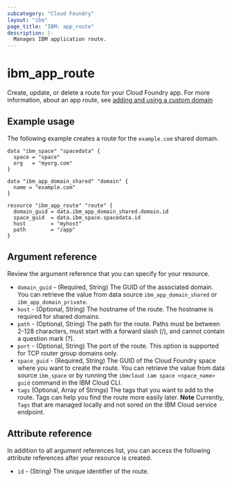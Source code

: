 ```yaml
---
subcategory: "Cloud Foundry"
layout: "ibm"
page_title: "IBM: app_route"
description: |-
  Manages IBM application route.
---
```


# ibm_app_route

Create, update, or delete a route for your Cloud Foundry app. For more information, about an app route, see [adding and using a custom domain](https://cloud.ibm.com/docs/cloud-foundry-public?topic=cloud-foundry-public-custom-domains)


## Example usage
The following example creates a route for the `example.com` shared domain. 


```
data "ibm_space" "spacedata" {
  space = "space"
  org   = "myorg.com"
}

data "ibm_app_domain_shared" "domain" {
  name = "example.com"
}

resource "ibm_app_route" "route" {
  domain_guid = data.ibm_app_domain_shared.domain.id
  space_guid  = data.ibm_space.spacedata.id
  host        = "myhost"
  path        = "/app"
}
```


## Argument reference
Review the argument reference that you can specify for your resource. 

- `domain_guid` - (Required, String) The GUID of the associated domain. You can retrieve the value from data source `ibm_app_domain_shared` or `ibm_app_domain_private`.
- `host` - (Optional, String) The hostname of the route. The hostname is required for shared domains.
- `path` - (Optional, String) The path for the route. Paths must be between 2-128 characters, must start with a forward slash (/), and cannot contain a question mark (?).
- `port` - (Optional, String) The port of the route. This option is supported for TCP router group domains only.
- `space_guid` - (Required, String)  The GUID of the Cloud Foundry space where you want to create the route. You can retrieve the value from data source `ibm_space` or by running the `ibmcloud iam space <space_name> guid` command in the IBM Cloud CLI.
- `tags` (Optional, Array of Strings) The tags that you want to add to the route. Tags can help you find the route more easily later. **Note** Currently, `Tags` that are managed locally and not sored on the IBM Cloud service endpoint.

## Attribute reference
In addition to all argument references list, you can access the following attribute references after your resource is created. 

- `id` - (String) The unique identifier of the route.
